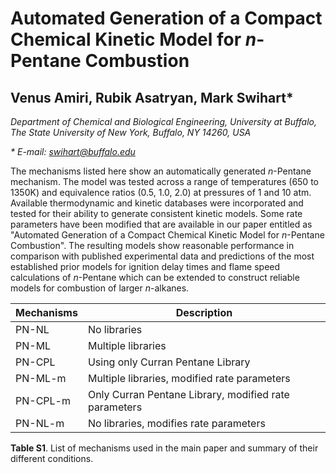 # Automated Generation of a Compact Chemical Kinetic Model for _n_-Pentane Combustion

## Venus Amiri, Rubik Asatryan, Mark Swihart\*

_Department of Chemical and Biological Engineering, University at Buffalo,
The State University of New York, Buffalo, NY 14260, USA_

_\*_ _E-mail:_ [_swihart@buffalo.edu_](mailto:swihart@buffalo.edu)

The mechanisms listed here show an automatically generated _n_-Pentane mechanism. The model was tested across a range of temperatures (650 to 1350K) and equivalence ratios (0.5, 1.0, 2.0) at pressures of 1 and 10 atm. Available thermodynamic and kinetic databases were incorporated and tested for their ability to generate consistent kinetic models. Some rate parameters have been modified that are available in our paper entitled as "Automated Generation of a Compact Chemical Kinetic Model for _n_-Pentane Combustion". The resulting models show reasonable performance in comparison with published experimental data and predictions of the most established prior models for ignition delay times and flame speed calculations of _n_-Pentane which can be extended to construct reliable models for combustion of larger _n_-alkanes.

| **Mechanisms** | **Description** |
| --- | --- |
| PN-NL | No libraries |
| PN-ML | Multiple libraries |
| PN-CPL | Using only Curran Pentane Library |
| PN-ML-m | Multiple libraries, modified rate parameters |
| PN-CPL-m | Only Curran Pentane Library, modified rate parameters |
| PN-NL-m | No libraries, modifies rate parameters |

**Table S1**. List of mechanisms used in the main paper and summary of their different conditions.